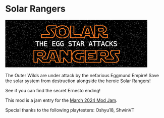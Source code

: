 # Solar Rangers

![A logo spelling out Solar Rangers: The Death Egg Attacks](SolarRangers/banner.png)

The Outer Wilds are under attack by the nefarious Eggmund Empire! Save the solar system from destruction alongside the heroic Solar Rangers!

See if you can find the secret Ernesto ending!

This mod is a jam entry for the [March 2024 Mod Jam](https://outerwildsmods.com/jam/mar-2024/).

Special thanks to the following playtesters: Oshyu18, ShwinVT
